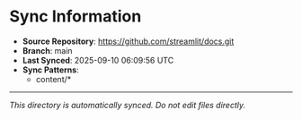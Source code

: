 # Sync Information

- **Source Repository**: https://github.com/streamlit/docs.git
- **Branch**: main
- **Last Synced**: 2025-09-10 06:09:56 UTC
- **Sync Patterns**:
  - content/*

---
*This directory is automatically synced. Do not edit files directly.*
